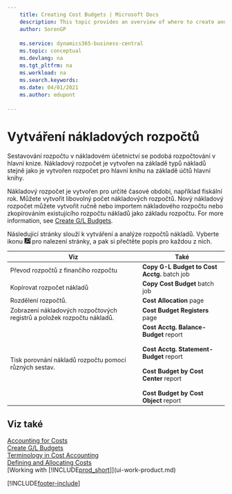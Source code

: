 ```yaml
---
    title: Creating Cost Budgets | Microsoft Docs
    description: This topic provides an overview of where to create and analyze cost budgets.
    author: SorenGP

    ms.service: dynamics365-business-central
    ms.topic: conceptual
    ms.devlang: na
    ms.tgt_pltfrm: na
    ms.workload: na
    ms.search.keywords:
    ms.date: 04/01/2021
    ms.author: edupont

---
```

# Vytváření nákladových rozpočtů
Sestavování rozpočtu v nákladovém účetnictví se podobá rozpočtování v hlavní knize. Nákladový rozpočet je vytvořen na základě typů nákladů stejně jako je vytvořen rozpočet pro hlavní knihu na základě účtů hlavní knihy.

Nákladový rozpočet je vytvořen pro určité časové období, například fiskální rok. Můžete vytvořit libovolný počet nákladových rozpočtů. Nový nákladový rozpočet můžete vytvořit ručně nebo importem nákladového rozpočtu nebo zkopírováním existujícího rozpočtu nákladů jako základu rozpočtu. For more information, see [Create G/L Budgets](finance-how-create-budgets.md).

Následující stránky slouží k vytváření a analýze rozpočtů nákladů. Vyberte ikonu ![Žárovky, která otevře funkci Řekněte mi](media/ui-search/search_small.png "Řekněte mi, co chcete dělat") pro nalezení stránky, a pak si přečtěte popis pro každou z nich.

| Viz | Také |
|--------|---------|  
| Převod rozpočtů z finančího rozpočtu | **Copy G-L Budget to Cost Acctg.** batch job |
| Kopírovat rozpočet nákladů | **Copy Cost Budget** batch job |
| Rozdělení rozpočtů. | **Cost Allocation** page |
| Zobrazení nákladových rozpočtových registrů a položek rozpočtu nákladů. | **Cost Budget Registers** page |
| Tisk porovnání nákladů rozpočtu pomocí různých sestav. | **Cost Acctg. Balance-Budget** report<br /><br /> **Cost Acctg. Statement-Budget** report<br /><br /> **Cost Budget by Cost Center** report<br /><br /> **Cost Budget by Cost Object** report |

## Viz také
[Accounting for Costs](finance-manage-cost-accounting.md)  
[Create G/L Budgets](finance-how-create-budgets.md)  
[Terminology in Cost Accounting](finance-terminology-in-cost-accounting.md)   
[Defining and Allocating Costs](finance-define-and-allocate-costs.md)  
[Working with [!INCLUDE[prod_short](includes/prod_short.md)]](ui-work-product.md)


[!INCLUDE[footer-include](includes/footer-banner.md)]